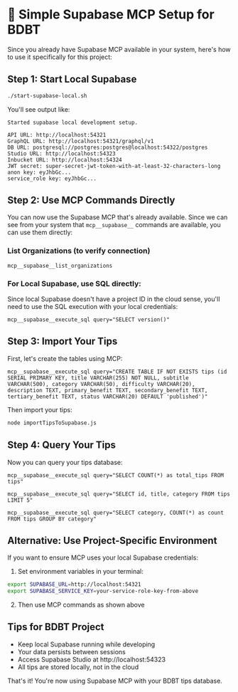 # 🚀 Simple Supabase MCP Setup for BDBT

Since you already have Supabase MCP available in your system, here's how to use it specifically for this project:

## Step 1: Start Local Supabase

```bash
./start-supabase-local.sh
```

You'll see output like:
```
Started supabase local development setup.

API URL: http://localhost:54321
GraphQL URL: http://localhost:54321/graphql/v1
DB URL: postgresql://postgres:postgres@localhost:54322/postgres
Studio URL: http://localhost:54323
Inbucket URL: http://localhost:54324
JWT secret: super-secret-jwt-token-with-at-least-32-characters-long
anon key: eyJhbGc...
service_role key: eyJhbGc...
```

## Step 2: Use MCP Commands Directly

You can now use the Supabase MCP that's already available. Since we can see from your system that `mcp__supabase__` commands are available, you can use them directly:

### List Organizations (to verify connection)
```
mcp__supabase__list_organizations
```

### For Local Supabase, use SQL directly:
Since local Supabase doesn't have a project ID in the cloud sense, you'll need to use the SQL execution with your local credentials:

```
mcp__supabase__execute_sql query="SELECT version()"
```

## Step 3: Import Your Tips

First, let's create the tables using MCP:

```
mcp__supabase__execute_sql query="CREATE TABLE IF NOT EXISTS tips (id SERIAL PRIMARY KEY, title VARCHAR(255) NOT NULL, subtitle VARCHAR(500), category VARCHAR(50), difficulty VARCHAR(20), description TEXT, primary_benefit TEXT, secondary_benefit TEXT, tertiary_benefit TEXT, status VARCHAR(20) DEFAULT 'published')"
```

Then import your tips:
```bash
node importTipsToSupabase.js
```

## Step 4: Query Your Tips

Now you can query your tips database:

```
mcp__supabase__execute_sql query="SELECT COUNT(*) as total_tips FROM tips"
```

```
mcp__supabase__execute_sql query="SELECT id, title, category FROM tips LIMIT 5"
```

```
mcp__supabase__execute_sql query="SELECT category, COUNT(*) as count FROM tips GROUP BY category"
```

## Alternative: Use Project-Specific Environment

If you want to ensure MCP uses your local Supabase credentials:

1. Set environment variables in your terminal:
```bash
export SUPABASE_URL=http://localhost:54321
export SUPABASE_SERVICE_KEY=your-service-role-key-from-above
```

2. Then use MCP commands as shown above

## Tips for BDBT Project

- Keep local Supabase running while developing
- Your data persists between sessions
- Access Supabase Studio at http://localhost:54323
- All tips are stored locally, not in the cloud

That's it! You're now using Supabase MCP with your BDBT tips database.